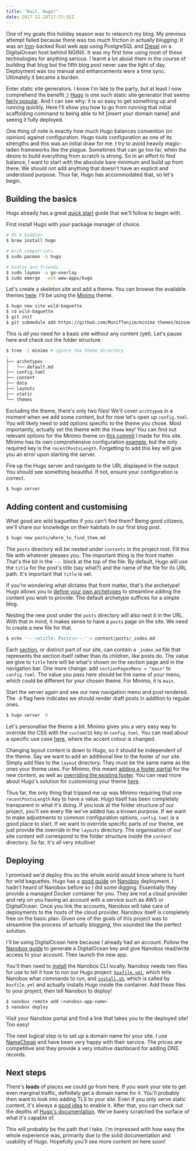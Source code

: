 ```yaml
---
title: "Hail, Hugo!"
date: 2017-12-28T17:53:55Z
---
```


One of my goals this holiday season was to relaunch my blog. My previous attempt
failed because there was too much friction in actually *blogging*. It was an
[Iron](http://ironframework.io/)-backed Rust web app using PostgreSQL and
[Diesel](http://diesel.rs/) on a DigitalOcean host behind NGINX. It was my first
time using most of these technologies for anything serious. I learnt a lot about
them in the course of building that blog but the fifth blog post never saw the
light of day. Deployment was too manual and enhancements were a time sync.
Ultimately it became a burden.

Enter static site generators. I know I'm late to the party, but at least I now
comprehend the benefit ;) [Hugo](https://gohugo.io/) is one such static site
generator that seems [fairly
popular](https://github.com/gohugoio/hugo/stargazers). And I can see why: it is
*so* easy to get something up and running quickly. Here I'll show you how to go
from running that initial scaffolding command to being able to hit [insert your
domain name] and seeing it fully deployed.

One thing of note is exactly how much Hugo balances convention (or opinion)
against configuration. Hugo touts configuration as one of its strengths and
this was an initial draw for me. I try to avoid heavily magic-laden frameworks
like the plague. Sometimes that can go too far, when the desire to build
everything from scratch is strong. So in an effort to find balance, I want to
start with the absolute bare minimum and build up from there. We should not add
anything that doesn't have an explicit and understood purpose. Thus far, Hugo
has accommodated that, so let's begin.

## Building the basics

Hugo already has a great [quick
start](https://gohugo.io/getting-started/quick-start/) guide that we'll follow
to begin with.

First install Hugo with your package manager of choice.

```bash
# OS X buddies
$ brew install hugo

# Arch compatriots
$ sudo pacman -S hugo

# Gentoo and friends
$ sudo layman -a go-overlay
$ sudo emerge --ask www-apps/hugo
```

Let's create a skeleton site and add a theme. You can browse the available
themes [here](https://themes.gohugo.io/). I'll be using the
[Minimo](https://minimo.netlify.com/) theme.

```bash
$ hugo new site wild-baguette
$ cd wild-baguette
$ git init
$ git submodule add https://github.com/MunifTanjim/minimo themes/minimo
```

This is *all* you need for a basic site without any content (yet). Let's pause
here and check out the folder structure.

```bash
$ tree -I minimo # ignore the theme directory
.
├── archetypes
│   └── default.md
├── config.toml
├── content
├── data
├── layouts
├── static
└── themes
```

Excluding the theme, there's only two files! We'll cover `archtype`s in a moment
when we add some content, but for now let's open up `config.toml`. You will
likely need to add options specific to the theme you chose. Most importantly,
actually set the theme with the `theme` key! You can find out relevant options
for the Minimo theme on [this
commit](https://github.com/kwyse/personal-website/blob/b00c1f66a4a30f260347a8507d479f0c9fde36f9/config.toml)
I made for this site.  Minimo has its own comprehensive configuration
[example](https://themes.gohugo.io/theme/minimo/docs/example-config-toml/), but
the only required key is the `recentPostsLength`. Forgetting to add this key
will give you an error upon starting the server.

Fire up the Hugo server and navigate to the URL displayed in the output. You
should see something beautiful. If not, ensure your configuration is correct.

```bash
$ hugo server
```

## Adding content and customising

What good are wild baguettes if you can't find them? Being good citizens,
we'll share our knowledge on their habitats in our first blog post.

```bash
$ hugo new posts/where_to_find_them.md
```

The `posts` directory will be nested under `contents` in the project root.  Fill
this file with whatever pleases you. The important thing is the front matter.
That's the bit in the `---` block at the top of the file. By default, Hugo will
use the `title` for the post's title (say what?) and the name of the file for
its URL path. It's important that `title` is set.

If you're wondering what dictates that front matter, that's the archetype! Hugo
allows you to [define your own
archetypes](https://gohugo.io/content-management/archetypes/) to streamline
adding the content you wish to provide. The default archetype suffices for a
simple blog.

Nesting the new post under the `posts` directory will also nest it in the URL.
With that in mind, it makes sense to have a `posts` page on the site. We need to
create a new file for that.

```bash
$ echo '---\ntitle: Posts\n---' > content/posts/_index.md
```

Each [section](https://gohugo.io/content-management/sections/), or distinct part
of our site, can contain a `_index.md` file that represents the section itself
rather than its children, like posts do. The value we give to `title` here will
be what's shown on the section page and in the navigation bar. One more change:
add `sectionPagesMenu = "main"` to `config.toml`. The value you pass here should
be the name of your menu, which could be different for your chosen theme. For
Minimo, it is `main`.

Start the server again and see our new navigation menu and post rendered. The
`-D` flag here indicates we should render draft posts in addition to regular
ones.

```bash
$ hugo server -D
```

Let's personalise the theme a bit. Minimo gives you a very easy way to override
the CSS with the `customCSS` key in `config.toml`. You can read about a specific
use case [here](https://discourse.gohugo.io/t/minimo-css-customization/7173/4),
where the accent colour is changed.

Changing layout content is down to Hugo, so it should be independent of the
theme. Say we want to add an additional line to the footer of our site. Simply
add files to the `layout` directory. They must be the same name as the ones your
theme uses. For Minimo, this meant [adding a footer
partial](https://github.com/kwyse/personal-website/blob/41e3702fa15589739e22f64870acb9c19e9a7322/layouts/partials/footer/attribution.html)
for the new content, as well as [overriding the existing
footer](https://github.com/kwyse/personal-website/blob/41e3702fa15589739e22f64870acb9c19e9a7322/layouts/partials/footer.html).
You can read more about Hugo's solution for customising your theme
[here](https://gohugo.io/themes/customizing/).

Thus far, the only thing that tripped me up was Minimo requiring that one
`recentPostsLength` key to have a value. Hugo itself has been completely
transparent in what it's doing. If you look at the folder structure of our
project, you'll see every file we've added has a known purpose. If we want to
make adjustments to common configuration options, `config.toml` is a good place
to start. If we want to override specific parts of our theme, we just provide
the override in the `layouts` directory. The organisation of our site content
will correspond to the folder structure inside the `content` directory. So far,
it's all very intuitive!

## Deploying

I promised we'd deploy this so the whole world would know where to hunt for
wild baguettes. Hugo has a [good
guide](https://gohugo.io/hosting-and-deployment/deployment-with-nanobox/) on
[Nanobox](https://nanobox.io/) deployment. I hadn't heard of
Nanobox before so I did some digging. Essentially they provide a managed Docker
container for you. They are not a cloud provider and rely on you having an
account with a service such as AWS or DigitalOcean. Once you link the accounts,
Nanobox will take care of deployments to the hosts of the cloud provider.
Nanobox itself is completely free on the basic plan. Given one of the goals of
this project was to streamline the process of actually *blogging*, this sounded
like the perfect solution.

I'll be using DigitalOcean here because I already had an account. Follow the
[Nanobox
guide](https://docs.nanobox.io/providers/hosting-accounts/digitalocean/) to
generate a DigitalOcean key and give Nanobox read/write access to your account.
Then launch the new app.

You'll then need to [install](https://docs.nanobox.io/install/) the Nanobox CLI
locally. Nanobox needs two files for use to tell it how to run our Hugo project:
[`boxfile.yml`](https://github.com/kwyse/personal-website/blob/65791863bff9abfd4c6e430ca38d601c90d9b61c/boxfile.yml),
which tells Nanobox what commands to run, and
[`install.sh`](https://github.com/kwyse/personal-website/blob/65791863bff9abfd4c6e430ca38d601c90d9b61c/install.sh),
which is called by `boxfile.yml` and actually installs Hugo inside the
container. Add these files to your project, then tell Nanobox to deploy!

```bash
$ nanobox remote add <nanobox-app-name>
$ nanobox deploy
```

Visit your Nanobox portal and find a link that takes you to the deployed site!
Too easy!

The next logical step is to set up a domain name for your site. I use
[NameCheap](https://www.namecheap.com/) and have been very happy with their
service. The prices are competitive and they provide a very intuitive dashboard
for adding DNS records.

## Next steps

There's **loads** of places we could go from here. If you want your site to get
even marginal traffic, definitely get a domain name for it. You'll probably then
want to look into adding TLS to your site. Even if you only serve static
content, it's always a [good
idea](https://security.stackexchange.com/questions/142496/which-security-measures-make-sense-for-a-static-web-site)
to enable it. After that, you can check out the depths of [Hugo's
documentation](https://gohugo.io/documentation/).  We've barely scratched the
surface of what it's capable of.

This will probably be the path that I take. I'm impressed with how easy the
whole experience was, primarily due to the solid documentation and usability of
Hugo. Hopefully you'll see more content on here soon!

